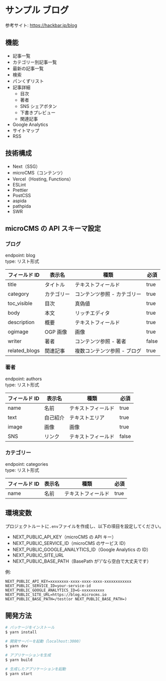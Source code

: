 # サンプル ブログ

参考サイト: https://hackbar.jp/blog

## 機能

- 記事一覧
- カテゴリー別記事一覧
- 最新の記事一覧
- 検索
- パンくずリスト
- 記事詳細
  - 目次
  - 著者
  - SNS シェアボタン
  - 下書きプレビュー
  - 関連記事
- Google Analytics
- サイトマップ
- RSS

## 技術構成

- Next（SSG）
- microCMS（コンテンツ）
- Vercel（Hosting, Functions）
- ESLint
- Prettier
- PostCSS
- aspida
- pathpida
- SWR

## microCMS の API スキーマ設定

### ブログ

endpoint: blog  
type: リスト形式

| フィールド ID | 表示名     | 種類                        | 必須  |
| ------------- | ---------- | --------------------------- | ----- |
| title         | タイトル   | テキストフィールド          | true  |
| category      | カテゴリー | コンテンツ参照 - カテゴリー | true  |
| toc_visible   | 目次       | 真偽値                      | true  |
| body          | 本文       | リッチエディタ              | true  |
| description   | 概要       | テキストフィールド          | true  |
| ogimage       | OGP 画像   | 画像                        | true  |
| writer        | 著者       | コンテンツ参照 - 著者       | false |
| related_blogs | 関連記事   | 複数コンテンツ参照 - ブログ | true  |

### 著者

endpoint: authors  
type: リスト形式

| フィールド ID | 表示名   | 種類               | 必須  |
| ------------- | -------- | ------------------ | ----- |
| name          | 名前     | テキストフィールド | true  |
| text          | 自己紹介 | テキストエリア     | true  |
| image         | 画像     | 画像               | true  |
| SNS           | リンク   | テキストフィールド | false |

### カテゴリー

endpoint: categories  
type: リスト形式

| フィールド ID | 表示名 | 種類               | 必須 |
| ------------- | ------ | ------------------ | ---- |
| name          | 名前   | テキストフィールド | true |

## 環境変数

プロジェクトルートに`.env`ファイルを作成し、以下の項目を設定してください。

- NEXT_PUBLIC_API_KEY（microCMS の API キー）
- NEXT_PUBLIC_SERVICE_ID（microCMS のサービス ID）
- NEXT_PUBLIC_GOOGLE_ANALYTICS_ID（Google Analytics の ID）
- NEXT_PUBLIC_SITE_URL
- NEXT_PUBLIC_BASE_PATH（BasePath が'/'なら空白で大丈夫です）

例:

```env
NEXT_PUBLIC_API_KEY=xxxxxxxx-xxxx-xxxx-xxxx-xxxxxxxxxxxx
NEXT_PUBLIC_SERVICE_ID=your-service-id
NEXT_PUBLIC_GOOGLE_ANALYTICS_ID=G-xxxxxxxxxx
NEXT_PUBLIC_SITE_URL=https://blog.microcms.io
NEXT_PUBLIC_BASE_PATH=/test(or NEXT_PUBLIC_BASE_PATH=)
```

## 開発方法

```bash
# パッケージをインストール
$ yarn install

# 開発サーバーを起動（localhost:3000）
$ yarn dev

# アプリケーションを生成
$ yarn build

# 生成したアプリケーションを起動
$ yarn start
```
